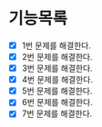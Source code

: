 # 기능목록
- [x] 1번 문제를 해결한다.
- [x] 2번 문제를 해결한다.
- [x] 3번 문제를 해결한다.
- [x] 4번 문제를 해결한다.
- [x] 5번 문제를 해결한다.
- [x] 6번 문제를 해결한다.
- [x] 7번 문제를 해결한다.